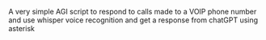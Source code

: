 A very simple AGI script to respond to calls made to a VOIP phone number and use whisper voice recognition and get a response from chatGPT using asterisk 
